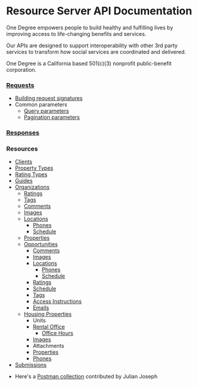 # Resource Server API Documentation

One Degree empowers people to build healthy and fulfilling lives by improving access to life-changing benefits and services.

Our APIs are designed to support interoperability with other 3rd party services to transform how social services are coordinated and delivered.

One Degree is a California based 501(c)(3) nonprofit public-benefit corporation.


### [Requests](/docs/requests.md)

- [Building request signatures](/docs/request-signatures.md)
- Common parameters
  * [Query parameters](/docs/common/query.md)
  * [Pagination parameters](/docs/common/pagination.md)

### [Responses](/docs/responses.md)

### Resources

- [Clients](/docs/resources/clients.md)
- [Property Types](/docs/resources/property-types.md)
- [Rating Types](/docs/resources/rating-types.md)
- [Guides](/docs/resources/guides.md)
- [Organizations](/docs/resources/organizations.md)
  * [Ratings](/docs/resources/ratings.md)
  * [Tags](/docs/resources/tags.md)
  * [Comments](/docs/resources/comments.md)
  * [Images](/docs/resources/images.md)
  * [Locations](/docs/resources/locations.md)
      - [Phones](/docs/resources/phones.md)
      - [Schedule](/docs/resources/schedules.md)
  * [Properties](/docs/resources/properties.md)
  * [Opportunities](/docs/resources/opportunities.md)
      - [Comments](/docs/resources/comments.md)
      - [Images](/docs/resources/images.md)
      - [Locations](/docs/resources/locations.md)
          - [Phones](/docs/resources/phones.md)
          - [Schedule](/docs/resources/schedules.md)
      - [Ratings](/docs/resources/ratings.md)
      - [Schedule](/docs/resources/schedules.md)
      - [Tags](/docs/resources/tags.md)
      - [Access Instructions](/docs/resources/access_instructions.md)
      - [Emails](/docs/resources/emails.md)
  * [Housing Properties](/docs/resources/housing-properties.md)
    - Units
    - [Rental Office](/docs/resources/locations.md)
      - [Office Hours](/docs/resources/schedules.md)
    - [Images](/docs/resources/images.md)
    - Attachments
    - [Properties](/docs/resources/properties.md)
    - [Phones](/docs/resources/phones.md)
- [Submissions](/docs/resources/submissions.md)

* Here's a [Postman collection](https://github.com/1deg/resource-server-api-docs/tree/main/postman) contributed by Julian Joseph 
